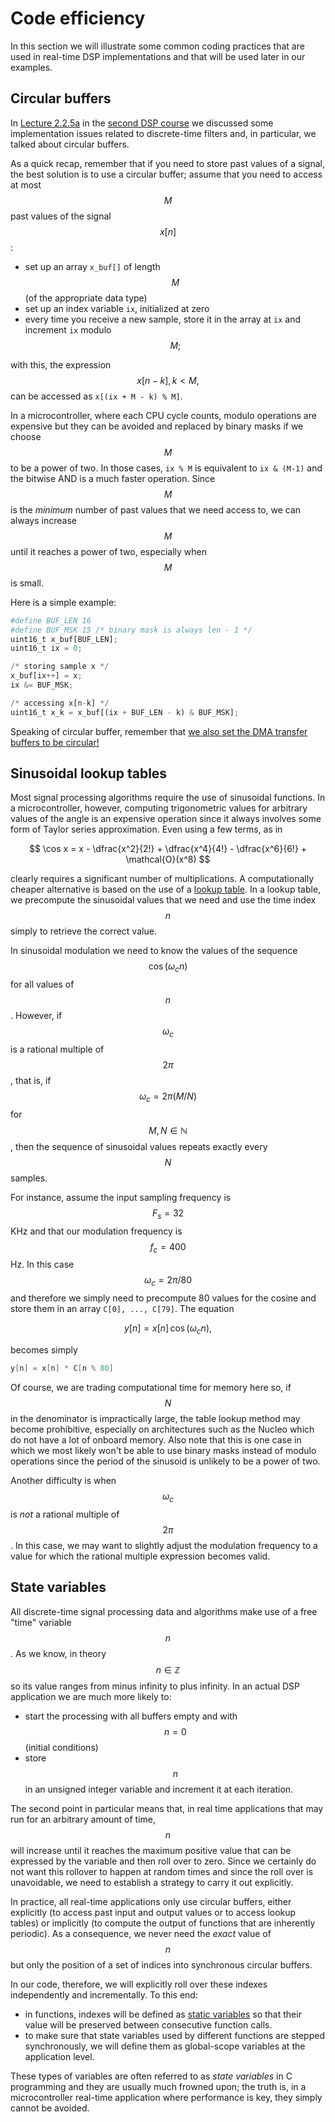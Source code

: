 # Code efficiency

In this section we will illustrate some common coding practices that are used in real-time DSP implementations and that will be used later in our examples.

## Circular buffers

In [Lecture 2.2.5a](https://www.coursera.org/learn/dsp2/lecture/6oXrx/2-2-5-a-implementation-of-digital-filters) in the [second DSP course](https://www.coursera.org/learn/dsp2/) we discussed some implementation issues related to discrete-time filters and, in particular, we talked about circular buffers.

As a quick recap, remember that if you need to store past values of a signal, the best solution is to use a circular buffer; assume that you need to access at most $$M$$past values of the signal $$x[n]$$:

* set up an array `x_buf[]` of length$$M$$\(of the appropriate data type\)
* set up an index variable `ix`, initialized at zero
* every time you receive a new sample, store it in the array at `ix` and increment `ix` modulo $$M;$$

with this, the expression $$x[n-k], k <M,$$can be accessed as `x[(ix + M - k) % M]`.

In a microcontroller, where each CPU cycle counts, modulo operations are expensive but they can be avoided and replaced by binary masks if we choose $$M$$to be a power of two. In those cases, `ix % M` is equivalent to `ix & (M-1)` and the bitwise AND is a much faster operation. Since $$M$$is the _minimum_ number of past values that we need access to, we can always increase $$M$$until it reaches a power of two, especially when $$M$$is small.

Here is a simple example:

```python
#define BUF_LEN 16
#define BUF_MSK 15 /* binary mask is always len - 1 */
uint16_t x_buf[BUF_LEN];
uint16_t ix = 0;

/* storing sample x */
x_buf[ix++] = x;
ix &= BUF_MSK;

/* accessing x[n-k] */
uint16_t x_k = x_buf[(ix + BUF_LEN - k) & BUF_MSK];
```

Speaking of circular buffer, remember that [we also set the DMA transfer buffers to be circular!](../audio-peripherals/passthrough/io_setup.md#i2s)

## Sinusoidal lookup tables <a id="lookup"></a>

Most signal processing algorithms require the use of sinusoidal functions. In a microcontroller, however, computing trigonometric values for arbitrary values of the angle is an expensive operation since it always involves some form of Taylor series approximation. Even using a few terms, as in

$$
\cos x = x - \dfrac{x^2}{2!} + \dfrac{x^4}{4!} - \dfrac{x^6}{6!} + \mathcal{O}(x^8)
$$

clearly requires a significant number of multiplications. A computationally cheaper alternative is based on the use of a [lookup table](https://en.wikipedia.org/wiki/Lookup_table). In a lookup table, we precompute the sinusoidal values that we need and use the time index$$n$$simply to retrieve the correct value.

In sinusoidal modulation we need to know the values of the sequence $$\cos(\omega_c n)$$ for all values of $$n$$. However, if $$\omega_c$$is a rational multiple of $$2\pi$$, that is, if $$\omega_c = 2\pi(M/N)$$for $$M,N \in \mathbb{N}$$, then the sequence of sinusoidal values repeats exactly every $$N$$samples.

For instance, assume the input sampling frequency is $$F_s = 32$$KHz and that our modulation frequency is $$f_c = 400$$Hz. In this case $$\omega_c = 2\pi /80$$and therefore we simply need to precompute 80 values for the cosine and store them in an array `C[0], ..., C[79]`. The equation

$$
y[n] = x[n] \, \cos(\omega_c n),
$$

becomes simply

```c
y[n] = x[n] * C[n % 80]
```

Of course, we are trading computational time for memory here so, if $$N$$in the denominator is impractically large, the table lookup method may become prohibitive, especially on architectures such as the Nucleo which do not have a lot of onboard memory. Also note that this is one case in which we most likely won't be able to use binary masks instead of modulo operations since the period of the sinusoid is unlikely to be a power of two.

Another difficulty is when $$\omega_c$$is _not_ a rational multiple of $$2\pi$$. In this case, we may want to slightly adjust the modulation frequency to a value for which the rational multiple expression becomes valid.

## State variables <a id="state_var"></a>

All discrete-time signal processing data and algorithms make use of a free "time" variable $$n$$. As we know, in theory $$n \in \mathbb{Z}$$ so its value ranges from minus infinity to plus infinity. In an actual DSP application we are much more likely to:

* start the processing with all buffers empty and with $$n=0$$\(initial conditions\)
* store $$n$$in an unsigned integer variable and increment it at each iteration.

The second point in particular means that, in real time applications that may run for an arbitrary amount of time,$$n$$will increase until it reaches the maximum positive value that can be expressed by the variable and then roll over to zero. Since we certainly do not want this rollover to happen at random times and since the roll over is unavoidable, we need to establish a strategy to carry it out explicitly.

In practice, all real-time applications only use circular buffers, either explicitly \(to access past input and output values or to access lookup tables\) or implicitly \(to compute the output of functions that are inherently periodic\). As a consequence, we never need the _exact_ value of$$n$$but only the position of a set of indices into synchronous circular buffers.

In our code, therefore, we will explicitly roll over these indexes independently and incrementally. To this end:

* in functions, indexes will be defined as [static variables](https://stackoverflow.com/questions/572547/what-does-static-mean-in-c) so that their value will be preserved between consecutive function calls.
* to make sure that state variables used by different functions are stepped synchronously, we will define them as global-scope variables at the application level.

These types of variables are often referred to as _state variables_ in C programming and they are usually much frowned upon; the truth is, in a microcontroller real-time application where performance is key, they simply cannot be avoided.

